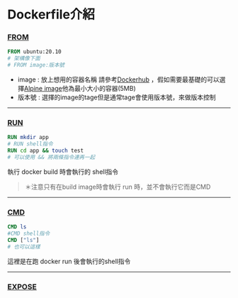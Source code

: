 # Dockerfile介紹

### [FROM](https://docs.docker.com/engine/reference/builder/#from)
``` dockerfile
FROM ubuntu:20.10 
# 架構像下面
# FROM image:版本號
```
* image : 放上想用的容器名稱 請參考[Dockerhub](https://hub.docker.com/search?q=&type=image)
，假如需要最基礎的可以選擇[Alpine image](https://hub.docker.com/_/alpine/)他為最小大小的容器(5MB)
* 版本號 : 選擇的image的tage但是通常tage會使用版本號，來做版本控制

---

### [RUN](https://docs.docker.com/engine/reference/builder/#run)
``` dockerfile
RUN mkdir app
# RUN shell指令
RUN cd app && touch test
# 可以使用 && 將兩條指令連再一起
```
執行 docker build 時會執行的 shell指令 
> ＊注意只有在build image時會執行 run 時，並不會執行它而是CMD

---

### [CMD](https://docs.docker.com/engine/reference/builder/#cmd)
``` dockerfile
CMD ls
#CMD shell指令
CMD ["ls"]
# 也可以這樣
```
這裡是在跑 docker run 後會執行的shell指令

---

### [EXPOSE](https://docs.docker.com/engine/reference/builder/#expose)